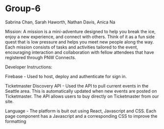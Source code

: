 # Group-6
Sabrina Chan,  Sarah Haworth, Nathan Davis, Anica Na

Mission:
A mission is a mini-adventure designed to help you break the ice, enjoy a new experience, and connect with others. Think of it as a fun side quest that is low pressure and helps you meet new people along the way. Each mission consists of tasks and activities tailored to the event, encouraging interaction and collaboration with fellow attendees that have registered through PNW Connects.

Developer Instructions:

Firebase - Used to host, deploy and authenticate for sign in. 

Ticketmaster Discovery API - Used the API to pull current events in the Seattle area. This is automatically updated when new events are posted on Ticketmaster. The API allows users to buy directly on Ticketmaster from our site.

Language - The platform is buit out using React, Javascript and CSS. Each page component has a Javascript and a corresponding CSS to improve the formatting 